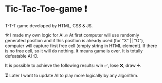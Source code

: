 # Tic-Tac-Toe-game ❗
T-T-T game developed by HTML, CSS &amp; JS. 

⚒ I made my own logic for AI.🔥 
At first computer will use randomly generated position and if this position is already used (for "X" || "O"), computer will capture first free cell (empty string in HTML element). If there is no free cell, so it will do nothing. It means game is over. It is totally defeatable AI :D. 

It is possible to achieve the following results: win ✅, lose ❌, draw ➗. 

⏳ Later I want to update AI to play more logically by any algorithm.
